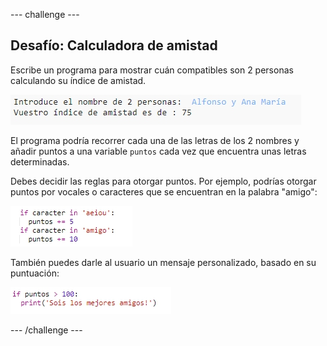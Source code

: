 \--- challenge \---

## Desafío: Calculadora de amistad

Escribe un programa para mostrar cuán compatibles son 2 personas calculando su índice de amistad.

![captura de pantalla](images/messages-friends.png)

El programa podría recorrer cada una de las letras de los 2 nombres y añadir puntos a una variable `puntos` cada vez que encuentra unas letras determinadas.

Debes decidir las reglas para otorgar puntos. Por ejemplo, podrías otorgar puntos por vocales o caracteres que se encuentran en la palabra "amigo":

![captura de pantalla](images/messages-friends-code.png)

También puedes darle al usuario un mensaje personalizado, basado en su puntuación:

![captura de pantalla](images/messages-best-friends.png)

\--- /challenge \---